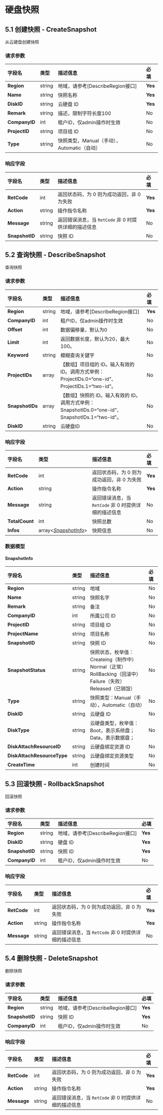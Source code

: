 



# 硬盘快照


    
    
## 5.1 创建快照 - CreateSnapshot

从云硬盘创建快照

### 请求参数



| 字段名 | 类型 | 描述信息 | 必填 |
|:---|:---|:---|:---|
| **Region** | string | 地域，请参考[DescribeRegion接口] | **Yes** |
| **Name** | string | 快照名称 | **Yes** |
| **DiskID** | string | 云硬盘 ID | **Yes** |
| **Remark** | string | 描述，限制字符长度100 | No |
| **CompanyID** | int | 租户ID，仅admin操作时生效 | No |
| **ProjectID** | string | 项目组 ID | No |
| **Type** | string | 快照类型，Manual（手动），Automatic（自动） | No |

### 响应字段



| 字段名 | 类型 | 描述信息 | 必填 |
|:---|:---|:---|:---|
| **RetCode** | int | 返回状态码，为 0 则为成功返回，非 0 为失败 | **Yes** |
| **Action** | string | 操作指令名称 | **Yes** |
| **Message** | string | 返回错误消息，当 `RetCode` 非 0 时提供详细的描述信息 | No |
| **SnapshotID** | string | 快照 ID | No |





    
    
## 5.2 查询快照 - DescribeSnapshot

查询快照

### 请求参数



| 字段名 | 类型 | 描述信息 | 必填 |
|:---|:---|:---|:---|
| **Region** | string | 地域，请参考[DescribeRegion接口] | **Yes** |
| **CompanyID** | int | 租户ID，仅admin操作时生效 | No |
| **Offset** | int | 数据偏移量，默认为0 | No |
| **Limit** | int | 返回数据长度，默认为20，最大100。 | No |
| **Keyword** | string | 模糊查询关键字 | No |
| **ProjectIDs** | array<string> | 【数组】项目组的 ID。输入有效的 ID。调用方式举例：ProjectIDs.0=“one-id”、ProjectIDs.1=“two-id”。 | No |
| **SnapshotIDs** | array<string> | 【数组】快照的 ID。输入有效的 ID。调用方式举例：SnapshotIDs.0=“one-id”、SnapshotIDs.1=“two-id”。 | No |
| **DiskID** | string | 云硬盘ID | No |

### 响应字段



| 字段名 | 类型 | 描述信息 | 必填 |
|:---|:---|:---|:---|
| **RetCode** | int | 返回状态码，为 0 则为成功返回，非 0 为失败 | **Yes** |
| **Action** | string | 操作指令名称 | **Yes** |
| **Message** | string | 返回错误消息，当 `RetCode` 非 0 时提供详细的描述信息 | No |
| **TotalCount** | int | 快照总数 | No |
| **Infos** | array<[*SnapshotInfo*](#SnapshotInfo)> | 快照信息 | No |



### 数据模型


    
#### SnapshotInfo

| 字段名 | 类型 | 描述信息 | 必填 |
|:---|:---|:---|:---|
| **Region** | string | 地域 | No |
| **Name** | string | 快照名字 | No |
| **Remark** | string | 备注 | No |
| **CompanyID** | int | 所属公司 ID | No |
| **ProjectID** | string | 项目组 ID | No |
| **ProjectName** | string | 项目名称 | No |
| **SnapshotID** | string | 快照 ID | No |
| **SnapshotStatus** | string | 快照状态，枚举值：Createing（制作中）Normal（正常）RollBacking（回滚中）Failure（失败）Released（已销毁） | No |
| **Type** | string | 快照类型：Manual（手动），Automatic（自动） | No |
| **DiskID** | string | 云硬盘 ID | No |
| **DiskType** | string | 云硬盘类型，枚举值：Boot，表示系统盘；Data，表示数据盘； | No |
| **DiskAttachResourceID** | string | 云硬盘绑定资源 ID | No |
| **DiskAttachResourceType** | string | 云硬盘绑定资源类型 | No |
| **CreateTime** | int | 创建时间 | No |

    

    

    





    
    
## 5.3 回滚快照 - RollbackSnapshot

回滚快照

### 请求参数



| 字段名 | 类型 | 描述信息 | 必填 |
|:---|:---|:---|:---|
| **Region** | string | 地域，请参考[DescribeRegion接口] | **Yes** |
| **DiskID** | string | 硬盘 ID | **Yes** |
| **SnapshotID** | string | 快照 ID | **Yes** |
| **CompanyID** | int | 租户ID，仅admin操作时生效 | No |

### 响应字段



| 字段名 | 类型 | 描述信息 | 必填 |
|:---|:---|:---|:---|
| **RetCode** | int | 返回状态码，为 0 则为成功返回，非 0 为失败 | **Yes** |
| **Action** | string | 操作指令名称 | **Yes** |
| **Message** | string | 返回错误消息，当 `RetCode` 非 0 时提供详细的描述信息 | No |





    
    
## 5.4 删除快照 - DeleteSnapshot

删除快照

### 请求参数



| 字段名 | 类型 | 描述信息 | 必填 |
|:---|:---|:---|:---|
| **Region** | string | 地域，请参考[DescribeRegion接口] | **Yes** |
| **SnapshotID** | string | 快照 ID | **Yes** |
| **CompanyID** | int | 租户ID，仅admin操作时生效 | No |

### 响应字段



| 字段名 | 类型 | 描述信息 | 必填 |
|:---|:---|:---|:---|
| **RetCode** | int | 返回状态码，为 0 则为成功返回，非 0 为失败 | **Yes** |
| **Action** | string | 操作指令名称 | **Yes** |
| **Message** | string | 返回错误消息，当 `RetCode` 非 0 时提供详细的描述信息 | No |







